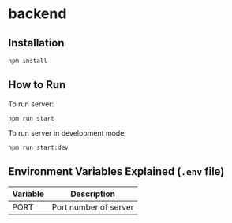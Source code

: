 # backend

## Installation

`npm install`

## How to Run

To run server:

`npm run start`

To run server in development mode:

`npm run start:dev`

## Environment Variables Explained (`.env` file)

| Variable | Description           |
| -------- | --------------------- |
| PORT     | Port number of server |
